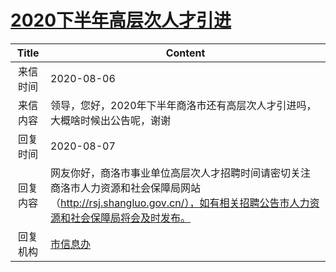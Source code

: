 # <a href="http://www.shangluo.gov.cn/zmhd/ldxxxx.jsp?urltype=leadermail.LeaderMailContentUrl&wbtreeid=1112&leadermailid=6282">2020下半年高层次人才引进</a>
| Title |                                              Content                                              |
|:-----:|---------------------------------------------------------------------------------------------------|
| 来信时间  | 2020-08-06                                                                                        |
| 来信内容  | 领导，您好，2020年下半年商洛市还有高层次人才引进吗，大概啥时候出公告呢，谢谢                                                          |
| 回复时间  | 2020-08-07                                                                                        |
| 回复内容  | 网友你好，商洛市事业单位高层次人才招聘时间请密切关注商洛市人力资源和社会保障局网站（http://rsj.shangluo.gov.cn/），如有相关招聘公告市人力资源和社会保障局将会及时发布。 |
| 回复机构  | <a href="../../category/agencies/市信息办.md">市信息办</a>                                                |